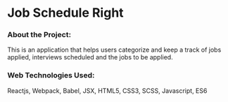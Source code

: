 <h1>Job Schedule Right</h1>

<h3>About the Project:</h3>
This is an application that helps users categorize and keep a track of jobs applied, interviews scheduled and the jobs to be applied.

<h3>Web Technologies Used:</h3>
Reactjs, Webpack, Babel, JSX, HTML5, CSS3, SCSS, Javascript, ES6
